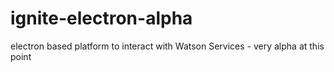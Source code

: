 # ignite-electron-alpha
electron based platform to interact with Watson Services - very alpha at this point
